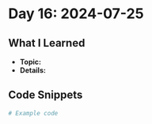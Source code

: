 # Day 16: 2024-07-25

## What I Learned
- **Topic:**
- **Details:**

## Code Snippets
```python
# Example code
